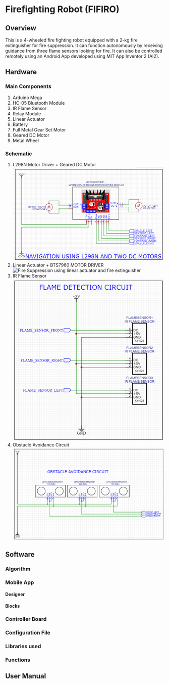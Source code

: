 # Firefighting Robot (FIFIRO)

## Overview
This is a 4-wheeled fire fighting robot equipped with a 2-kg fire extinguisher for fire suppression. It can function autonomously by receiving guidance from three flame sensors looking for fire. It can also be controlled remotely using an Android App developed using MIT App Inventor 2 (AI2). 

## Hardware

### Main Components 
1. Arduino Mega
2. HC-05 Bluetooth Module
3. IR Flame Sensor 
4. Relay Module
5. Linear Actuator 
6. Battery
7. Full Metal Gear Set Motor
8. Geared DC Motor
9. Metal Wheel
### Schematic 

1. L298N Motor Driver + Geared DC Motor 
![Motor Control Circuit for Navigation](image.png)
2. Linear Actuator + BTS7960 MOTOR DRIVER
![Fire Suppression using linear actuator and fire extinguisher
](image-1.png)
3. IR Flame Sensor
![Flame Detection Circuit](image-5.png)
4. Obstacle Avoidance Circuit
![Obstacle Avoidance Circuit](image-4.png)



## Software

### Algorithm 

### Mobile App

#### Designer 

#### Blocks

### Controller Board

### Configuration File

### Libraries used

### Functions

## User Manual





